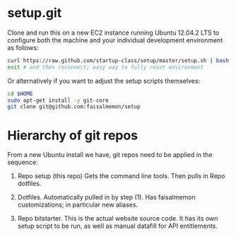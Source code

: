 setup.git
=========
Clone and run this on a new EC2 instance running Ubuntu 12.04.2 LTS to
configure both the machine and your individual development environment as
follows:

```sh
curl https://raw.github.com/startup-class/setup/master/setup.sh | bash
exit # and then reconnect; easy way to fully reset environment
```

Or alternatively if you want to adjust the setup scripts themselves:
```sh
cd $HOME
sudo apt-get install -y git-core
git clone git@github.com:faisalmemon/setup
```


Hierarchy of git repos
======================

From a new Ubuntu install we have, git repos need to be applied in the sequence:

1.  Repo setup (this repo)
Gets the command line tools.  Then pulls in Repo dotfiles.

2.  Dotfiles.
Automatically pulled in by step (1).  Has faisalmemon customizations; in particular new aliases.

3.  Repo bitstarter.
This is the actual website source code.  It has its own setup script to be run, as well as manual
datafill for API entitlements.

